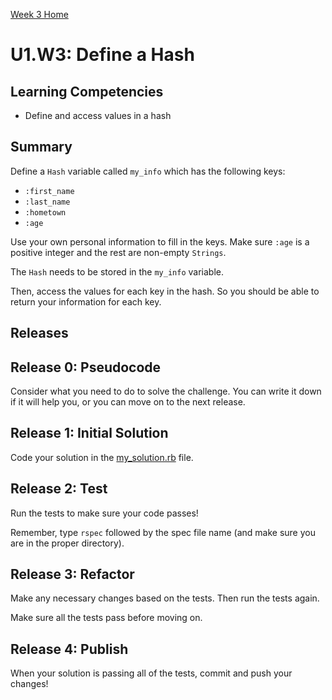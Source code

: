 [Week 3 Home](../../)

# U1.W3: Define a Hash

## Learning Competencies
- Define and access values in a hash

## Summary
Define a `Hash` variable called `my_info` which has the following keys:

* `:first_name`
* `:last_name`
* `:hometown`
* `:age`

Use your own personal information to fill in the keys.  Make sure `:age` is a positive integer and the rest are non-empty `Strings`.

The `Hash` needs to be stored in the `my_info` variable.

Then, access the values for each key in the hash. So you should be able to return your information for each key.

## Releases

## Release 0: Pseudocode
Consider what you need to do to solve the challenge. You can write it down if it will help you, or you can move on to the next release.

## Release 1: Initial Solution
Code your solution in the [my_solution.rb](my_solution.rb) file.

## Release 2: Test
Run the tests to make sure your code passes!

Remember, type `rspec` followed by the spec file name (and make sure you are in the proper directory).

## Release 3: Refactor
Make any necessary changes based on the tests. Then run the tests again.

Make sure all the tests pass before moving on.

## Release 4: Publish
When your solution is passing all of the tests, commit and push your changes!
